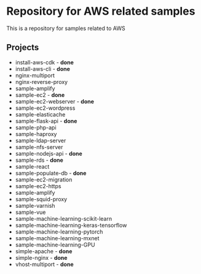 # Repository for AWS related samples

This is a repository for samples related to AWS


## Projects
- install-aws-cdk - **done**
- install-aws-cli - **done**
- nginx-multiport
- nginx-reverse-proxy
- sample-amplify
- sample-ec2 - **done**
- sample-ec2-webserver - **done**
- sample-ec2-wordpress
- sample-elasticache
- sample-flask-api - **done**
- sample-php-api
- sample-haproxy
- sample-ldap-server
- sample-nfs-server
- sample-nodejs-api - **done**
- sample-rds - **done**
- sample-react
- sample-populate-db - **done**
- sample-ec2-migration
- sample-ec2-https
- sample-amplify
- sample-squid-proxy
- sample-varnish
- sample-vue
- sample-machine-learning-scikit-learn
- sample-machine-learning-keras-tensorflow
- sample-machine-learning-pytorch
- sample-machine-learning-mxnet
- sample-machine-learning-GPU
- simple-apache - **done**
- simple-nginx - **done**
- vhost-multiport - **done**
